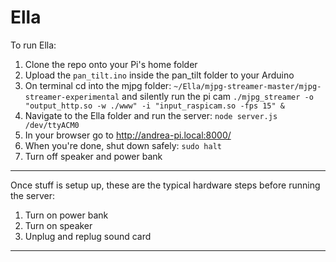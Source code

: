 # Ella

To run Ella:

1. Clone the repo onto your Pi's home folder
2. Upload the `pan_tilt.ino` inside the pan_tilt folder to your Arduino
3. On terminal cd into the mjpg folder: `~/Ella/mjpg-streamer-master/mjpg-streamer-experimental` and silently run the pi cam `./mjpg_streamer -o "output_http.so -w ./www" -i "input_raspicam.so -fps 15" &`
4. Navigate to the Ella folder and run the server: `node server.js /dev/ttyACM0`
5. In your browser go to http://andrea-pi.local:8000/
6. When you're done, shut down safely: `sudo halt`
7. Turn off speaker and power bank


-----
Once stuff is setup up, these are the typical hardware steps before running the server:
1. Turn on power bank
2. Turn on speaker
3. Unplug and replug sound card
-----
